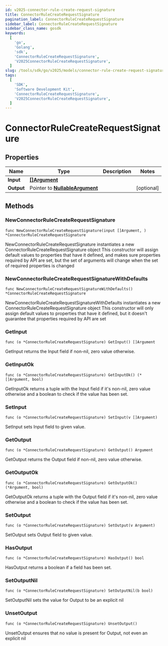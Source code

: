 ```yaml
---
id: v2025-connector-rule-create-request-signature
title: ConnectorRuleCreateRequestSignature
pagination_label: ConnectorRuleCreateRequestSignature
sidebar_label: ConnectorRuleCreateRequestSignature
sidebar_class_name: gosdk
keywords:
  [
    'go',
    'Golang',
    'sdk',
    'ConnectorRuleCreateRequestSignature',
    'V2025ConnectorRuleCreateRequestSignature',
  ]
slug: /tools/sdk/go/v2025/models/connector-rule-create-request-signature
tags:
  [
    'SDK',
    'Software Development Kit',
    'ConnectorRuleCreateRequestSignature',
    'V2025ConnectorRuleCreateRequestSignature',
  ]
---
```


# ConnectorRuleCreateRequestSignature

## Properties

| Name | Type | Description | Notes |
| --- | --- | --- | --- |
| **Input** | [**[]Argument**](argument) |  |
| **Output** | Pointer to [**NullableArgument**](argument) |  | [optional] |

## Methods

### NewConnectorRuleCreateRequestSignature

`func NewConnectorRuleCreateRequestSignature(input []Argument, ) *ConnectorRuleCreateRequestSignature`

NewConnectorRuleCreateRequestSignature instantiates a new ConnectorRuleCreateRequestSignature object This constructor will assign default values to properties that have it defined, and makes sure properties required by API are set, but the set of arguments will change when the set of required properties is changed

### NewConnectorRuleCreateRequestSignatureWithDefaults

`func NewConnectorRuleCreateRequestSignatureWithDefaults() *ConnectorRuleCreateRequestSignature`

NewConnectorRuleCreateRequestSignatureWithDefaults instantiates a new ConnectorRuleCreateRequestSignature object This constructor will only assign default values to properties that have it defined, but it doesn't guarantee that properties required by API are set

### GetInput

`func (o *ConnectorRuleCreateRequestSignature) GetInput() []Argument`

GetInput returns the Input field if non-nil, zero value otherwise.

### GetInputOk

`func (o *ConnectorRuleCreateRequestSignature) GetInputOk() (*[]Argument, bool)`

GetInputOk returns a tuple with the Input field if it's non-nil, zero value otherwise and a boolean to check if the value has been set.

### SetInput

`func (o *ConnectorRuleCreateRequestSignature) SetInput(v []Argument)`

SetInput sets Input field to given value.

### GetOutput

`func (o *ConnectorRuleCreateRequestSignature) GetOutput() Argument`

GetOutput returns the Output field if non-nil, zero value otherwise.

### GetOutputOk

`func (o *ConnectorRuleCreateRequestSignature) GetOutputOk() (*Argument, bool)`

GetOutputOk returns a tuple with the Output field if it's non-nil, zero value otherwise and a boolean to check if the value has been set.

### SetOutput

`func (o *ConnectorRuleCreateRequestSignature) SetOutput(v Argument)`

SetOutput sets Output field to given value.

### HasOutput

`func (o *ConnectorRuleCreateRequestSignature) HasOutput() bool`

HasOutput returns a boolean if a field has been set.

### SetOutputNil

`func (o *ConnectorRuleCreateRequestSignature) SetOutputNil(b bool)`

SetOutputNil sets the value for Output to be an explicit nil

### UnsetOutput

`func (o *ConnectorRuleCreateRequestSignature) UnsetOutput()`

UnsetOutput ensures that no value is present for Output, not even an explicit nil
